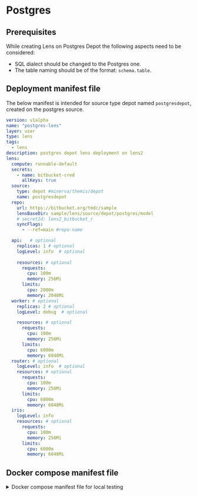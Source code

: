# Postgres

## Prerequisites

While creating Lens on Postgres Depot the following aspects need to be considered:

- SQL dialect should be changed to the Postgres one.
- The table naming should be of the format: `schema.table`.

## Deployment manifest file

The below manifest is intended for source type depot named `postgresdepot`, created on the postgres source.


```yaml hl_lines="13-16"
version: v1alpha
name: "postgres-lens"
layer: user
type: lens
tags:
  - lens
description: postgres depot lens deployment on lens2
lens:
  compute: runnable-default
  secrets:
    - name: bitbucket-cred
      allKeys: true
  source:
    type: depot #minerva/themis/depot
    name: postgresdepot
  repo:
    url: https://bitbucket.org/tmdc/sample
    lensBaseDir: sample/lens/source/depot/postgres/model 
    # secretId: lens2_bitbucket_r
    syncFlags:
      - --ref=main #repo-name

  api:   # optional
    replicas: 1 # optional
    logLevel: info  # optional
      
    resources: # optional
      requests:
        cpu: 100m
        memory: 256Mi
      limits:
        cpu: 2000m
        memory: 2048Mi
  worker: # optional
    replicas: 2 # optional
    logLevel: debug  # optional

    resources: # optional
      requests:
        cpu: 100m
        memory: 256Mi
      limits:
        cpu: 6000m
        memory: 6048Mi
  router: # optional
    logLevel: info  # optional
    resources: # optional
      requests:
        cpu: 100m
        memory: 256Mi
      limits:
        cpu: 6000m
        memory: 6048Mi
  iris:
    logLevel: info  
    resources: # optional
      requests:
        cpu: 100m
        memory: 256Mi
      limits:
        cpu: 6000m
        memory: 6048Mi
```

## Docker compose manifest file

<details>

  <summary>Docker compose manifest file for local testing</summary>

```yaml hl_lines="14-16"
version: "2.2"

x-lens2-environment: &lens2-environment
  # DataOS
  DATAOS_FQDN: liberal-monkey.dataos.app
  # Overview
  LENS2_NAME: sales360
  LENS2_DESCRIPTION: "Ecommerce use case on Adventureworks sales data"
  LENS2_TAGS: "lens2, ecom, sales and customer insights"
  LENS2_AUTHORS: "iamgroot, iamloki"
  LENS2_SCHEDULED_REFRESH_TIMEZONES: "UTC,America/Vancouver,America/Toronto"
  # Data Source
  LENS2_SOURCE_TYPE: depot
  LENS2_SOURCE_NAME: postgreslens2
  DATAOS_RUN_AS_APIKEY: bGVuc3NzLmUzMDA1ZjMzLTZiZjAtNDY4My05ZjhhLWNhODliZTFhZWJhMQ==
  LENS2_DB_SSL : "true"
  # Log
  LENS2_LOG_LEVEL: error
  CACHE_LOG_LEVEL: "trace"
  # Operation
  LENS2_DEV_MODE: true
  LENS2_DEV_MODE_PLAYGROUND: false
  LENS2_REFRESH_WORKER: true
  LENS2_SCHEMA_PATH: model
  LENS2_PG_SQL_PORT: 5432
  CACHE_DATA_DIR: "/var/work/.store"
  NODE_ENV: production
  LENS2_ALLOW_UNGROUPED_WITHOUT_PRIMARY_KEY: "true"
services:
  api:
    restart: always
    image: rubiklabs/lens2:0.35.41-05
    ports:
      - 4000:4000
      - 25432:5432
      - 13306:13306
    environment:
      <<: *lens2-environment   
    volumes:
      - ./model:/etc/dataos/work/model
```

</details>


<!-- Follow these steps to create the `docker-compose.yml`:

- Step 1: Create a `docker-compose.yml` manifest file.
- Step 2: Copy the template from above and paste it in a code.
- Step 3: Fill the values for the atttributes/fields declared in the manifest file as per the Postgres source.



**Required Postgres Depot Source Attributes**

```yaml
LENS2_SOURCE_TYPE: depot
LENS2_SOURCE_NAME: postgreslens2
DATAOS_RUN_AS_APIKEY: bGVuc3NzLmUzMDA1ZjMzLTZiZjAtNDY4My05ZjhhLWNhODliZTFhZWJhMQ==
LENS2_DB_SSL : "true"
```
 -->
